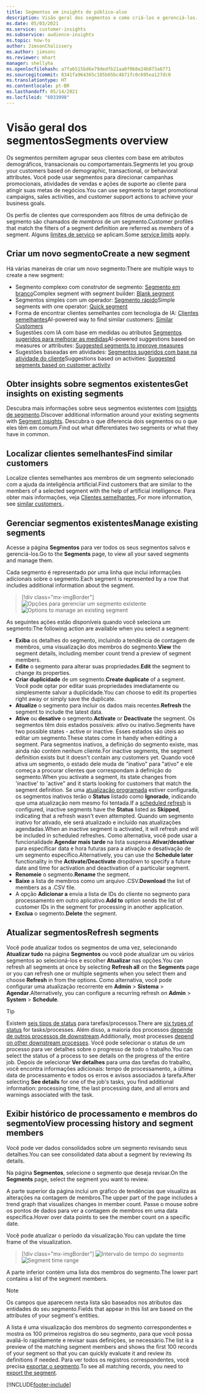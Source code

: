 ```yaml
---
title: Segmentos em insights de público-alvo
description: Visão geral dos segmentos e como criá-los e gerenciá-los.
ms.date: 05/03/2021
ms.service: customer-insights
ms.subservice: audience-insights
ms.topic: how-to
author: JimsonChalissery
ms.author: jimsonc
ms.reviewer: mhart
manager: shellyha
ms.openlocfilehash: a7fa6515bd6e79dedfb21aa0f0b8e24b873a6771
ms.sourcegitcommit: 8341fa964365c185b65bc4b71fc0c695ea127dc0
ms.translationtype: HT
ms.contentlocale: pt-BR
ms.lasthandoff: 05/14/2021
ms.locfileid: "6033998"
---
```

# <a name="segments-overview"></a><span data-ttu-id="51af0-103">Visão geral dos segmentos</span><span class="sxs-lookup"><span data-stu-id="51af0-103">Segments overview</span></span>

<span data-ttu-id="51af0-104">Os segmentos permitem agrupar seus clientes com base em atributos demográficos, transacionais ou comportamentais.</span><span class="sxs-lookup"><span data-stu-id="51af0-104">Segments let you group your customers based on demographic, transactional, or behavioral attributes.</span></span> <span data-ttu-id="51af0-105">Você pode usar segmentos para direcionar campanhas promocionais, atividades de vendas e ações de suporte ao cliente para atingir suas metas de negócios.</span><span class="sxs-lookup"><span data-stu-id="51af0-105">You can use segments to target promotional campaigns, sales activities, and customer support actions to achieve your business goals.</span></span>

<span data-ttu-id="51af0-106">Os perfis de clientes que correspondem aos filtros de uma definição de segmento são chamados de *membros* de um segmento.</span><span class="sxs-lookup"><span data-stu-id="51af0-106">Customer profiles that match the filters of a segment definition are referred as *members* of a segment.</span></span> <span data-ttu-id="51af0-107">Alguns [limites de serviço](service-limits.md) se aplicam.</span><span class="sxs-lookup"><span data-stu-id="51af0-107">Some [service limits](service-limits.md) apply.</span></span>

## <a name="create-a-new-segment"></a><span data-ttu-id="51af0-108">Criar um novo segmento</span><span class="sxs-lookup"><span data-stu-id="51af0-108">Create a new segment</span></span>

<span data-ttu-id="51af0-109">Há várias maneiras de criar um novo segmento:</span><span class="sxs-lookup"><span data-stu-id="51af0-109">There are multiple ways to create a new segment:</span></span> 

- <span data-ttu-id="51af0-110">Segmento complexo com construtor de segmento: [Segmento em branco](segment-builder.md#create-a-new-segment)</span><span class="sxs-lookup"><span data-stu-id="51af0-110">Complex segment with segment builder: [Blank segment](segment-builder.md#create-a-new-segment)</span></span>
- <span data-ttu-id="51af0-111">Segmentos simples com um operador: [Segmento rápido](segment-builder.md#quick-segments)</span><span class="sxs-lookup"><span data-stu-id="51af0-111">Simple segments with one operator: [Quick segment](segment-builder.md#quick-segments)</span></span>
- <span data-ttu-id="51af0-112">Forma de encontrar clientes semelhantes com tecnologia de IA: [Clientes semelhantes](find-similar-customer-segments.md)</span><span class="sxs-lookup"><span data-stu-id="51af0-112">AI-powered way to find similar customers: [Similar Customers](find-similar-customer-segments.md)</span></span>
- <span data-ttu-id="51af0-113">Sugestões com IA com base em medidas ou atributos [Segmentos sugeridos para melhorar as medidas](suggested-segments.md)</span><span class="sxs-lookup"><span data-stu-id="51af0-113">AI-powered suggestions based on measures or attributes: [Suggested segments to improve measures](suggested-segments.md)</span></span>
- <span data-ttu-id="51af0-114">Sugestões baseadas em atividades: [Segmentos sugeridos com base na atividade do cliente](suggested-segments-activity.md)</span><span class="sxs-lookup"><span data-stu-id="51af0-114">Suggestions based on activities: [Suggested segments based on customer activity](suggested-segments-activity.md)</span></span>

## <a name="get-insights-on-existing-segments"></a><span data-ttu-id="51af0-115">Obter insights sobre segmentos existentes</span><span class="sxs-lookup"><span data-stu-id="51af0-115">Get insights on existing segments</span></span>

<span data-ttu-id="51af0-116">Descubra mais informações sobre seus segmentos existentes com [Insights de segmento](segment-insights.md).</span><span class="sxs-lookup"><span data-stu-id="51af0-116">Discover additional information around your existing segments with [Segment insights](segment-insights.md).</span></span> <span data-ttu-id="51af0-117">Descubra o que diferencia dois segmentos ou o que eles têm em comum.</span><span class="sxs-lookup"><span data-stu-id="51af0-117">Find out what differentiates two segments or what they have in common.</span></span>

## <a name="find-similar-customers"></a><span data-ttu-id="51af0-118">Localizar clientes semelhantes</span><span class="sxs-lookup"><span data-stu-id="51af0-118">Find similar customers</span></span>

<span data-ttu-id="51af0-119">Localize clientes semelhantes aos membros de um segmento selecionado com a ajuda da inteligência artificial.</span><span class="sxs-lookup"><span data-stu-id="51af0-119">Find customers that are similar to the members of a selected segment with the help of artificial intelligence.</span></span> <span data-ttu-id="51af0-120">Para obter mais informações, veja [Clientes semelhantes ](find-similar-customer-segments.md).</span><span class="sxs-lookup"><span data-stu-id="51af0-120">For more information, see [similar customers ](find-similar-customer-segments.md).</span></span>

## <a name="manage-existing-segments"></a><span data-ttu-id="51af0-121">Gerenciar segmentos existentes</span><span class="sxs-lookup"><span data-stu-id="51af0-121">Manage existing segments</span></span>

<span data-ttu-id="51af0-122">Acesse a página **Segmentos** para ver todos os seus segmentos salvos e gerenciá-los.</span><span class="sxs-lookup"><span data-stu-id="51af0-122">Go to the **Segments** page, to view all your saved segments and manage them.</span></span>

<span data-ttu-id="51af0-123">Cada segmento é representado por uma linha que inclui informações adicionais sobre o segmento.</span><span class="sxs-lookup"><span data-stu-id="51af0-123">Each segment is represented by a row that includes additional information about the segment.</span></span>

> [!div class="mx-imgBorder"]
> <span data-ttu-id="51af0-124">![Opções para gerenciar um segmento existente](media/segments-selected-segment.png "Opções para gerenciar um segmento existente")</span><span class="sxs-lookup"><span data-stu-id="51af0-124">![Options to manage an existing segment](media/segments-selected-segment.png "Options to manage an existing segment")</span></span>

<span data-ttu-id="51af0-125">As seguintes ações estão disponíveis quando você seleciona um segmento:</span><span class="sxs-lookup"><span data-stu-id="51af0-125">The following action are available when you select a segment:</span></span>

- <span data-ttu-id="51af0-126">**Exiba** os detalhes do segmento, incluindo a tendência de contagem de membros, uma visualização dos membros do segmento.</span><span class="sxs-lookup"><span data-stu-id="51af0-126">**View** the segment details, including member count trend a preview of segment members.</span></span>
- <span data-ttu-id="51af0-127">**Edite** o segmento para alterar suas propriedades.</span><span class="sxs-lookup"><span data-stu-id="51af0-127">**Edit** the segment to change its properties.</span></span>
- <span data-ttu-id="51af0-128">**Criar duplicidade** de um segmento.</span><span class="sxs-lookup"><span data-stu-id="51af0-128">**Create duplicate** of a segment.</span></span> <span data-ttu-id="51af0-129">Você pode optar por editar suas propriedades imediatamente ou simplesmente salvar a duplicidade.</span><span class="sxs-lookup"><span data-stu-id="51af0-129">You can choose to edit its properties right away or simply save the duplicate.</span></span>
- <span data-ttu-id="51af0-130">**Atualize** o segmento para incluir os dados mais recentes.</span><span class="sxs-lookup"><span data-stu-id="51af0-130">**Refresh** the segment to include the latest data.</span></span>
- <span data-ttu-id="51af0-131">**Ative** ou **desative** o segmento.</span><span class="sxs-lookup"><span data-stu-id="51af0-131">**Activate** or **Deactivate** the segment.</span></span> <span data-ttu-id="51af0-132">Os segmentos têm dois estados possíveis: ativo ou inativo.</span><span class="sxs-lookup"><span data-stu-id="51af0-132">Segments have two possible states - active or inactive.</span></span> <span data-ttu-id="51af0-133">Esses estados são úteis ao editar um segmento.</span><span class="sxs-lookup"><span data-stu-id="51af0-133">These states come in handy when editing a segment.</span></span> <span data-ttu-id="51af0-134">Para segmentos inativos, a definição do segmento existe, mas ainda não contém nenhum cliente.</span><span class="sxs-lookup"><span data-stu-id="51af0-134">For inactive segments, the segment definition exists but it doesn't contain any customers yet.</span></span> <span data-ttu-id="51af0-135">Quando você ativa um segmento, o estado dele muda de "inativo" para "ativo" e ele começa a procurar clientes que correspondam à definição do segmento.</span><span class="sxs-lookup"><span data-stu-id="51af0-135">When you activate a segment, its state changes from 'inactive' to 'active" and it starts looking for customers that match the segment definition.</span></span> <span data-ttu-id="51af0-136">Se uma [atualização programada](system.md#schedule-tab) estiver configurada, os segmentos inativos terão o **Status** listado como **Ignorado**, indicando que uma atualização nem mesmo foi tentada.</span><span class="sxs-lookup"><span data-stu-id="51af0-136">If a [scheduled refresh](system.md#schedule-tab) is configured, inactive segments have the **Status** listed as **Skipped**, indicating that a refresh wasn't even attempted.</span></span> <span data-ttu-id="51af0-137">Quando um segmento inativo for ativado, ele será atualizado e incluído nas atualizações agendadas.</span><span class="sxs-lookup"><span data-stu-id="51af0-137">When an inactive segment is activated, it will refresh and will be included in scheduled refreshes.</span></span>
  <span data-ttu-id="51af0-138">Como alternativa, você pode usar a funcionalidade **Agendar mais tarde** na lista suspensa **Ativar/desativar** para especificar data e hora futuras para a ativação e desativação de um segmento específico.</span><span class="sxs-lookup"><span data-stu-id="51af0-138">Alternatively, you can use the **Schedule later** functionality in the **Activate/Deactivate** dropdown to specify a future date and time for activation and deactivation of a particular segment.</span></span>
- <span data-ttu-id="51af0-139">**Renomeie** o segmento.</span><span class="sxs-lookup"><span data-stu-id="51af0-139">**Rename** the segment.</span></span>
- <span data-ttu-id="51af0-140">**Baixe** a lista de membros como um arquivo .CSV.</span><span class="sxs-lookup"><span data-stu-id="51af0-140">**Download** the list of members as a .CSV file.</span></span>
- <span data-ttu-id="51af0-141">A opção **Adicionar a** envia a lista de IDs do cliente no segmento para processamento em outro aplicativo.</span><span class="sxs-lookup"><span data-stu-id="51af0-141">**Add to** option sends the list of customer IDs in the segment for processing in another application.</span></span>
- <span data-ttu-id="51af0-142">**Exclua** o segmento.</span><span class="sxs-lookup"><span data-stu-id="51af0-142">**Delete** the segment.</span></span>

## <a name="refresh-segments"></a><span data-ttu-id="51af0-143">Atualizar segmentos</span><span class="sxs-lookup"><span data-stu-id="51af0-143">Refresh segments</span></span>

<span data-ttu-id="51af0-144">Você pode atualizar todos os segmentos de uma vez, selecionando **Atualizar tudo** na página **Segmentos** ou você pode atualizar um ou vários segmentos ao selecioná-los e escolher **Atualizar** nas opções.</span><span class="sxs-lookup"><span data-stu-id="51af0-144">You can refresh all segments at once by selecting **Refresh all** on the **Segments** page or you can refresh one or multiple segments when you select them and choose **Refresh** in from the options.</span></span> <span data-ttu-id="51af0-145">Como alternativa, você pode configurar uma atualização recorrente em **Admin** > **Sistema** > **Agendar**.</span><span class="sxs-lookup"><span data-stu-id="51af0-145">Alternatively, you can configure a recurring refresh on **Admin** > **System** > **Schedule**.</span></span>

> [!TIP]
> <span data-ttu-id="51af0-146">Existem [seis tipos de status](system.md#status-types) para tarefas/processos.</span><span class="sxs-lookup"><span data-stu-id="51af0-146">There are [six types of status](system.md#status-types) for tasks/processes.</span></span> <span data-ttu-id="51af0-147">Além disso, a maioria dos processos [depende de outros processos de downstream](system.md#refresh-policies).</span><span class="sxs-lookup"><span data-stu-id="51af0-147">Additionally, most processes [depend on other downstream processes](system.md#refresh-policies).</span></span> <span data-ttu-id="51af0-148">Você pode selecionar o status de um processo para ver detalhes sobre o progresso de todo o trabalho.</span><span class="sxs-lookup"><span data-stu-id="51af0-148">You can select the status of a process to see details on the progress of the entire job.</span></span> <span data-ttu-id="51af0-149">Depois de selecionar **Ver detalhes** para uma das tarefas do trabalho, você encontra informações adicionais: tempo de processamento, a última data de processamento e todos os erros e avisos associados à tarefa.</span><span class="sxs-lookup"><span data-stu-id="51af0-149">After selecting **See details** for one of the job's tasks, you find additional information: processing time, the last processing date, and all errors and warnings associated with the task.</span></span>

## <a name="view-processing-history-and-segment-members"></a><span data-ttu-id="51af0-150">Exibir histórico de processamento e membros do segmento</span><span class="sxs-lookup"><span data-stu-id="51af0-150">View processing history and segment members</span></span>

<span data-ttu-id="51af0-151">Você pode ver dados consolidados sobre um segmento revisando seus detalhes.</span><span class="sxs-lookup"><span data-stu-id="51af0-151">You can see consolidated data about a segment by reviewing its details.</span></span>

<span data-ttu-id="51af0-152">Na página **Segmentos**, selecione o segmento que deseja revisar.</span><span class="sxs-lookup"><span data-stu-id="51af0-152">On the **Segments** page, select the segment you want to review.</span></span>

<span data-ttu-id="51af0-153">A parte superior da página inclui um gráfico de tendências que visualiza as alterações na contagem de membros.</span><span class="sxs-lookup"><span data-stu-id="51af0-153">The upper part of the page includes a trend graph that visualizes changes in member count.</span></span> <span data-ttu-id="51af0-154">Passe o mouse sobre os pontos de dados para ver a contagem de membros em uma data específica.</span><span class="sxs-lookup"><span data-stu-id="51af0-154">Hover over data points to see the member count on a specific date.</span></span>

<span data-ttu-id="51af0-155">Você pode atualizar o período da visualização.</span><span class="sxs-lookup"><span data-stu-id="51af0-155">You can update the time frame of the visualization.</span></span>

> [!div class="mx-imgBorder"]
> <span data-ttu-id="51af0-156">![Intervalo de tempo do segmento](media/segment-time-range.png "Intervalo de tempo do segmento")</span><span class="sxs-lookup"><span data-stu-id="51af0-156">![Segment time range](media/segment-time-range.png "Segment time range")</span></span>

<span data-ttu-id="51af0-157">A parte inferior contém uma lista dos membros do segmento.</span><span class="sxs-lookup"><span data-stu-id="51af0-157">The lower part contains a list of the segment members.</span></span>

> [!NOTE]
> <span data-ttu-id="51af0-158">Os campos que aparecem nesta lista são baseados nos atributos das entidades do seu segmento.</span><span class="sxs-lookup"><span data-stu-id="51af0-158">Fields that appear in this list are based on the attributes of your segment's entities.</span></span>
>
><span data-ttu-id="51af0-159">A lista é uma visualização dos membros do segmento correspondentes e mostra os 100 primeiros registros do seu segmento, para que você possa avaliá-lo rapidamente e revisar suas definições, se necessário.</span><span class="sxs-lookup"><span data-stu-id="51af0-159">The list is a preview of the matching segment members and shows the first 100 records of your segment so that you can quickly evaluate it and review its definitions if needed.</span></span> <span data-ttu-id="51af0-160">Para ver todos os registros correspondentes, você precisa [exportar o segmento](export-destinations.md).</span><span class="sxs-lookup"><span data-stu-id="51af0-160">To see all matching records, you need to [export the segment](export-destinations.md).</span></span>

[!INCLUDE[footer-include](../includes/footer-banner.md)] 
